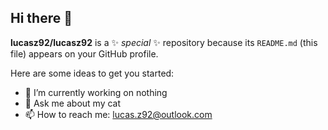 ## Hi there 👋

**lucasz92/lucasz92** is a ✨ _special_ ✨ repository because its `README.md` (this file) appears on your GitHub profile.

Here are some ideas to get you started:

- 🔭 I’m currently working on nothing
- 💬 Ask me about my cat
- 📫 How to reach me: lucas.z92@outlook.com
